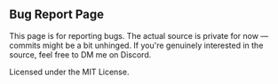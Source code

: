 ## Bug Report Page
 This page is for reporting bugs. The actual source is private for now — commits might be a bit unhinged. If you're genuinely interested in the source, feel free to DM me on Discord. 

Licensed under the MIT License.

